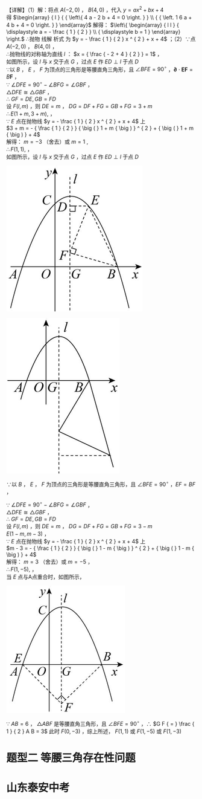 【详解】（1）解：将点 $A \left( - 2 , 0 \right)$ ， $B \left( 4 , 0 \right)$ ，代入 $y = a x ^ { 2 } + b x + 4$   
得 $\begin{array} { l } { { \left\{ 4 a - 2 b + 4 = 0 \right. } } \\ { { \left. 1 6 a + 4 b + 4 = 0 \right. } } \end{array}$ 解得： $\left\{ \begin{array} { l l } { \displaystyle a = - \frac { 1 } { 2 } } \\ { \displaystyle b = 1 } \end{array} \right.$ ∴抛物 线解 析式 为 $y = - \frac { 1 } { 2 } x ^ { 2 } + x + 4$ ；（2）∵点 $A \left( - 2 , 0 \right)$ ， $B \left( 4 , 0 \right)$ ，  
∴抛物线的对称轴为直线 $l$ ： $x = { \frac { - 2 + 4 } { 2 } } = 1$ ，  
如图所示，设 $l$ 与 $x$ 交于点 $G$ ，过点 $E$ 作 $E D \perp l$ 于点 $D$   
∵以 $B$ ， $E$ ， $F$ 为顶点的三角形是等腰直角三角形，且 $\angle B F E = 9 0 ^ { \circ }$ ，$\mathbf { \partial } \cdot \boldsymbol { E } \boldsymbol { F } = B \boldsymbol { F }$ ，  
∵ $\angle D F E = 9 0 ^ { \circ } - \angle B F G = \angle G B F$ ，  
$\triangle D F E { \cong } \triangle G B F$ ，  
∴ $G F = D E , G B = F D$   
设 $F \left( l , m \right)$ ，则 $D E = m$ ， $D G = D F + F G = G B + F G = 3 + m$   
$\therefore E \left( 1 + m , 3 + m \right) ,$ ，  
∵ $E$ 点在抛物线 $y = - \frac { 1 } { 2 } x ^ { 2 } + x + 4$ 上  
$3 + m = - { \frac { 1 } { 2 } } { \big ( } 1 + m { \big ) } ^ { 2 } + { \big ( } 1 + m { \big ) } + 4$   
解得： $m = - 3$ （舍去）或 $m = 1$ ,  
$\therefore F ( 1 , 1 ) ,$ ，  
如图所示，设 $l$ 与 $x$ 交于点 $G$ ，过点 $E$ 作 $E D \perp l$ 于点 $D$

![](<../../qs_image_DB/专题3-2_一网打尽14类·二次函数的存在性问题（解析版）_/27abad4b05ec43778bae9e971b9d134e10de65b0296f1037d7a2254ac2cdae66.jpg>)

![](<../../qs_image_DB/专题3-2_一网打尽14类·二次函数的存在性问题（解析版）_/267cb1c5f179463e9e205cf3daa976622d6432b39d688e6c5a13867645814f85.jpg>)

∵以 $B$ ， $E$ ， $F$ 为顶点的三角形是等腰直角三角形，且 $\angle B F E = 9 0 ^ { \circ }$ ，$E F = B F$ ，

∵ $\angle D F E = 9 0 ^ { \circ } - \angle B F G = \angle G B F$ ，  
$\triangle D F E { \cong } \triangle G B F$ ，  
∴ $G F = D E , G B = F D$   
设 $F \left( l , m \right)$ ，则 $D E = m$ ， $D G = D F + F G = G B + F G = 3 - m$   
$E { \big ( } 1 - m , m - 3 { \big ) }$ ，  
∵ $E$ 点在抛物线 $y = - \frac { 1 } { 2 } x ^ { 2 } + x + 4$ 上  
$m - 3 = - { \frac { 1 } { 2 } } { \big ( } 1 - m { \big ) } ^ { 2 } + { \big ( } 1 - m { \big ) } + 4$   
解得： $m = 3$ （舍去）或 $m = - 5$ ，  
$\therefore F \left( 1 , - 5 \right) ,$ ，  
当 $E$ 点与A点重合时，如图所示，

![](<../../qs_image_DB/专题3-2_一网打尽14类·二次函数的存在性问题（解析版）_/b7966695a304cbe86e59c32df101e8cde2c7e13079b9cadff513cf0412701d66.jpg>)

∵ $A B = 6$ ， $\triangle A B F$ 是等腰直角三角形，且 $\angle B F E = 9 0 ^ { \circ }$ ，∴ $G F { = } \frac { 1 } { 2 } A B = 3$ 此时 $F \left( 0 , - 3 \right)$ ，综上所述， $F \big ( 1 , 1 \big )$ 或 $F \left( 1 , - 5 \right)$ 或 $F \left( 1 , - 3 \right)$

# 题型二 等腰三角存在性问题

# 山东泰安中考
